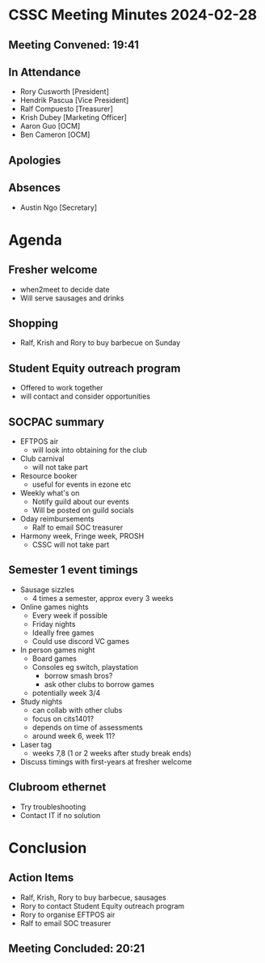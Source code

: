 # CSSC Meeting Minutes 2024-02-28

## Meeting Convened: 19:41

## In Attendance

- Rory Cusworth [President]
- Hendrik Pascua [Vice President]
- Ralf Compuesto [Treasurer]
- Krish Dubey [Marketing Officer]
- Aaron Guo [OCM]
- Ben Cameron [OCM]

## Apologies

## Absences

- Austin Ngo [Secretary]

# Agenda

## Fresher welcome
- when2meet to decide date
- Will serve sausages and drinks

## Shopping
- Ralf, Krish and Rory to buy barbecue on Sunday

## Student Equity outreach program
- Offered to work together
- will contact and consider opportunities

## SOCPAC summary
- EFTPOS air
  - will look into obtaining for the club
- Club carnival
  - will not take part
- Resource booker
  - useful for events in ezone etc
- Weekly what's on
  - Notify guild about our events
  - Will be posted on guild socials
- Oday reimbursements
  - Ralf to email SOC treasurer
- Harmony week, Fringe week, PROSH
  - CSSC will not take part

## Semester 1 event timings
- Sausage sizzles
  - 4 times a semester, approx every 3 weeks
- Online games nights
  - Every week if possible
  - Friday nights
  - Ideally free games
  - Could use discord VC games
- In person games night
  - Board games
  - Consoles eg switch, playstation
    - borrow smash bros?
    - ask other clubs to borrow games
  - potentially week 3/4
- Study nights
  - can collab with other clubs
  - focus on cits1401?
  - depends on time of assessments
  - around week 6, week 11?
- Laser tag
  - weeks 7,8 (1 or 2 weeks after study break ends)
- Discuss timings with first-years at fresher welcome

## Clubroom ethernet
- Try troubleshooting
- Contact IT if no solution

# Conclusion

## Action Items
- Ralf, Krish, Rory to buy barbecue, sausages
- Rory to contact Student Equity outreach program
- Rory to organise EFTPOS air
- Ralf to email SOC treasurer

## Meeting Concluded: 20:21

